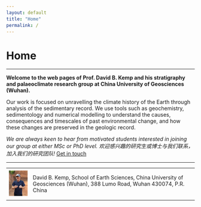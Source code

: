 ```yaml
---
layout: default
title: "Home"
permalink: /
---
```


# Home
* * *
**Welcome to the web pages of Prof. David B. Kemp and his stratigraphy and palaeoclimate research group at China University of Geosciences (Wuhan).**

Our work is focused on unravelling the climate history of the Earth through analysis of the sedimentary record. We use tools such as geochemistry, sedimentology and numerical modelling to understand the causes, consequences and timescales of past environmental change, and how these changes are preserved in the geologic record.

*We are always keen to hear from motivated students interested in joining our group at either MSc or PhD level. 欢迎感兴趣的研究生或博士与我们联系，加入我们的研究团队!*
[Get in touch](mailto:davidkemp@cug.edu.cn)
* * *
<table>
    <tr>
        <td>
            <img src="/images/davidbkemp.jpeg" alt="David B. Kemp">
        </td>
        <td>
            <p>David B. Kemp, School of Earth Sciences, China University of Geosciences (Wuhan), 388 Lumo Road, Wuhan 430074, P.R. China</p>
        </td>
    </tr>


